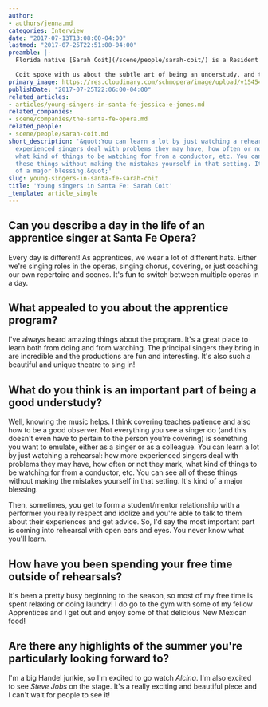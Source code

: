 ```yaml
---
author:
- authors/jenna.md
categories: Interview
date: "2017-07-13T13:08:00-04:00"
lastmod: "2017-07-25T22:51:00-04:00"
preamble: |-
  Florida native [Sarah Coit](/scene/people/sarah-coit/) is a Resident Artist at Utah Opera, a 2017 semi-finalist of the Metropolitan Opera National Council Auditions, and this summer is her second as an Apprentic Singer at [Santa Fe Opera](/scene/companies/the-santa-fe-opera/). In 2016, she understudied the role of Erika in SFO's production of *Vanessa*; this year, she'll sing Alisa in [*Lucia di Lammermoor*](/talking-with-singers-brenda-rae/), and she understudies for [Sasha Cooke](/talking-with-singers-sasha-cooke/) as Laurene Powell Jobs in *The (R)evolution of Steve Jobs*.

  Coit spoke with us about the subtle art of being an understudy, and the fun of wearing multiple hats as a SFO Apprentice Singer.
primary_image: https://res.cloudinary.com/schmopera/image/upload/v1545409169/media/webhook-uploads/1500399539504/2017-07-18---Coit.Sarah.Headshot.jpg.jpg
publishDate: "2017-07-25T22:06:00-04:00"
related_articles:
- articles/young-singers-in-santa-fe-jessica-e-jones.md
related_companies:
- scene/companies/the-santa-fe-opera.md
related_people:
- scene/people/sarah-coit.md
short_description: '&quot;You can learn a lot by just watching a rehearsal: how more
  experienced singers deal with problems they may have, how often or not they mark,
  what kind of things to be watching for from a conductor, etc. You can see all of
  these things without making the mistakes yourself in that setting. It&#039;s kind
  of a major blessing.&quot;'
slug: young-singers-in-santa-fe-sarah-coit
title: 'Young singers in Santa Fe: Sarah Coit'
_template: article_single
---
```


## Can you describe a day in the life of an apprentice singer at Santa Fe Opera?

Every day is different! As apprentices, we wear a lot of different hats. Either we're singing roles in the operas, singing chorus, covering, or just coaching our own repertoire and scenes. It's fun to switch between multiple operas in a day.

## What appealed to you about the apprentice program?

I've always heard amazing things about the program. It's a great place to learn both from doing and from watching. The principal singers they bring in are incredible and the productions are fun and interesting. It's also such a beautiful and unique theatre to sing in!

## What do you think is an important part of being a good understudy?

Well, knowing the music helps. I think covering teaches patience and also how to be a good observer. Not everything you see a singer do (and this doesn't even have to pertain to the person you're covering) is something you want to emulate, either as a singer or as a colleague. You can learn a lot by just watching a rehearsal: how more experienced singers deal with problems they may have, how often or not they mark, what kind of things to be watching for from a conductor, etc. You can see all of these things without making the mistakes yourself in that setting. It's kind of a major blessing. 

Then, sometimes, you get to form a student/mentor relationship with a performer you really respect and idolize and you're able to talk to them about their experiences and get advice. So, I'd say the most important part is coming into rehearsal with open ears and eyes. You never know what you'll learn.

## How have you been spending your free time outside of rehearsals?

It's been a pretty busy beginning to the season, so most of my free time is spent relaxing or doing laundry! I do go to the gym with some of my fellow Apprentices and I get out and enjoy some of that delicious New Mexican food!

## Are there any highlights of the summer you're particularly looking forward to?

I'm a big Handel junkie, so I'm excited to go watch *Alcina*. I'm also excited to see *Steve Jobs* on the stage. It's a really exciting and beautiful piece and I can't wait for people to see it!
